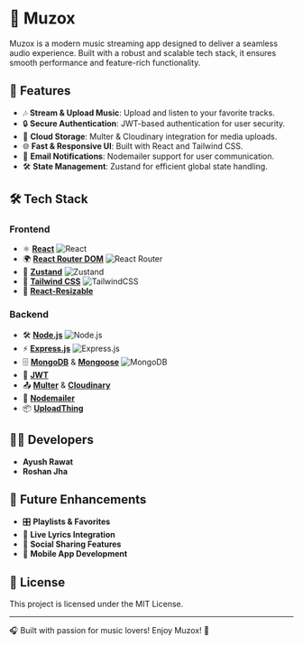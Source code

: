 # 🎵 Muzox

Muzox is a modern music streaming app designed to deliver a seamless audio experience. Built with a robust and scalable tech stack, it ensures smooth performance and feature-rich functionality.

## 🚀 Features
- 🎶 **Stream & Upload Music**: Upload and listen to your favorite tracks.
- 🔒 **Secure Authentication**: JWT-based authentication for user security.
- 📂 **Cloud Storage**: Multer & Cloudinary integration for media uploads.
- 🌐 **Fast & Responsive UI**: Built with React and Tailwind CSS.
- 📩 **Email Notifications**: Nodemailer support for user communication.
- 🛠 **State Management**: Zustand for efficient global state handling.

## 🛠️ Tech Stack

### **Frontend**
- ⚛ **[React](https://react.dev/)** ![React](https://img.shields.io/badge/React-20232A?style=for-the-badge&logo=react&logoColor=61DAFB)
- 🌍 **[React Router DOM](https://reactrouter.com/)** ![React Router](https://img.shields.io/badge/React_Router-CA4245?style=for-the-badge&logo=react-router&logoColor=white)
- 🏪 **[Zustand](https://github.com/pmndrs/zustand)** ![Zustand](https://img.shields.io/badge/Zustand-%23000000.svg?style=for-the-badge&logoColor=white)
- 🎨 **[Tailwind CSS](https://tailwindcss.com/)** ![TailwindCSS](https://img.shields.io/badge/Tailwind_CSS-38B2AC?style=for-the-badge&logo=tailwind-css&logoColor=white)
- 📏 **[React-Resizable](https://github.com/bokuweb/react-resizable)**

### **Backend**
- 🛠 **[Node.js](https://nodejs.org/)** ![Node.js](https://img.shields.io/badge/Node.js-43853D?style=for-the-badge&logo=node.js&logoColor=white)
- ⚡ **[Express.js](https://expressjs.com/)** ![Express.js](https://img.shields.io/badge/Express.js-000000?style=for-the-badge&logo=express&logoColor=white)
- 🗄 **[MongoDB](https://www.mongodb.com/)** & **[Mongoose](https://mongoosejs.com/)** ![MongoDB](https://img.shields.io/badge/MongoDB-4EA94B?style=for-the-badge&logo=mongodb&logoColor=white)
- 🔐 **[JWT](https://jwt.io/)**
- 📤 **[Multer](https://github.com/expressjs/multer)** & **[Cloudinary](https://cloudinary.com/)**
- 📩 **[Nodemailer](https://nodemailer.com/)**
- 📦 **[UploadThing](https://uploadthing.com/)**

## 👨‍💻 Developers
- **Ayush Rawat**
- **Roshan Jha**

## 🎯 Future Enhancements
- 🎛 **Playlists & Favorites**
- 💬 **Live Lyrics Integration**
- 🔗 **Social Sharing Features**
- 📱 **Mobile App Development**

## 📜 License
This project is licensed under the MIT License.

---
🎧 Built with passion for music lovers! Enjoy Muzox! 🚀

